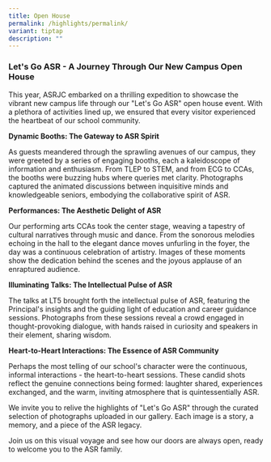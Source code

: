 ```yaml
---
title: Open House
permalink: /highlights/permalink/
variant: tiptap
description: ""
---
```

<h3><strong>Let's Go ASR - A Journey Through Our New Campus Open House</strong></h3>
<p>This year, ASRJC embarked on a thrilling expedition to showcase the vibrant
new campus life through our "Let's Go ASR" open house event. With a plethora
of activities lined up, we ensured that every visitor experienced the heartbeat
of our school community.</p>
<p><strong>Dynamic Booths: The Gateway to ASR Spirit</strong>
</p>
<p>As guests meandered through the sprawling avenues of our campus, they
were greeted by a series of engaging booths, each a kaleidoscope of information
and enthusiasm. From TLEP to STEM, and from ECG to CCAs, the booths were
buzzing hubs where queries met clarity. Photographs captured the animated
discussions between inquisitive minds and knowledgeable seniors, embodying
the collaborative spirit of ASR.</p>
<p><strong>Performances: The Aesthetic Delight of ASR</strong>
</p>
<p>Our performing arts CCAs took the center stage, weaving a tapestry of
cultural narratives through music and dance. From the sonorous melodies
echoing in the hall to the elegant dance moves unfurling in the foyer,
the day was a continuous celebration of artistry. Images of these moments
show the dedication behind the scenes and the joyous applause of an enraptured
audience.</p>
<p><strong>Illuminating Talks: The Intellectual Pulse of ASR</strong>
</p>
<p>The talks at LT5 brought forth the intellectual pulse of ASR, featuring
the Principal's insights and the guiding light of education and career
guidance sessions. Photographs from these sessions reveal a crowd engaged
in thought-provoking dialogue, with hands raised in curiosity and speakers
in their element, sharing wisdom.</p>
<p><strong>Heart-to-Heart Interactions: The Essence of ASR Community</strong>
</p>
<p>Perhaps the most telling of our school's character were the continuous,
informal interactions - the heart-to-heart sessions. These candid shots
reflect the genuine connections being formed: laughter shared, experiences
exchanged, and the warm, inviting atmosphere that is quintessentially ASR.</p>
<p>We invite you to relive the highlights of "Let's Go ASR" through the curated
selection of photographs uploaded in our gallery. Each image is a story,
a memory, and a piece of the ASR legacy.</p>
<p>Join us on this visual voyage and see how our doors are always open, ready
to welcome you to the ASR family.</p>
<p></p>